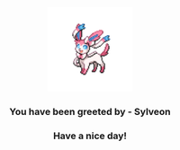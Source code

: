 <p align="center">
    <img src="https://raw.githubusercontent.com/PokeAPI/sprites/master/sprites/pokemon/700.png" width="150" height="150">
</p>
<h3 align="center">You have been greeted by - <b>Sylveon</b></h3>
<h3 align="center">Have a nice day!</h3>
